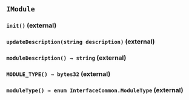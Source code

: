 ## `IModule`






### `init()` (external)





### `updateDescription(string description)` (external)





### `moduleDescription() → string` (external)





### `MODULE_TYPE() → bytes32` (external)





### `moduleType() → enum InterfaceCommon.ModuleType` (external)







